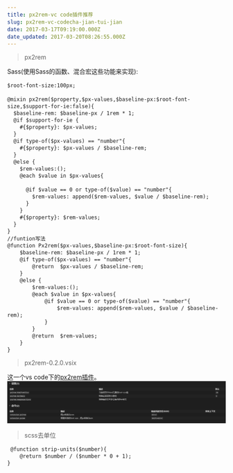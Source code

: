 ```yaml
---
title: px2rem-vc code插件推荐
slug: px2rem-vc-codecha-jian-tui-jian
date: 2017-03-17T09:19:00.000Z
date_updated: 2017-03-20T08:26:55.000Z
---
```


> px2rem

Sass(使用Sass的函数、混合宏这些功能来实现):

    $root-font-size:100px;
    
    @mixin px2rem($property,$px-values,$baseline-px:$root-font-size,$support-for-ie:false){
      $baseline-rem: $baseline-px / 1rem * 1;
      @if $support-for-ie {
        #{$property}: $px-values;
      }
      @if type-of($px-values) == "number"{
        #{$property}: $px-values / $baseline-rem;
      }
      @else {
        $rem-values:();
        @each $value in $px-values{
    
          @if $value == 0 or type-of($value) == "number"{
            $rem-values: append($rem-values, $value / $baseline-rem);
          }
        }
        #{$property}: $rem-values;
      }
    }
    //funtion写法
    @function Px2rem($px-values,$baseline-px:$root-font-size){
        $baseline-rem: $baseline-px / 1rem * 1;
        @if type-of($px-values) == "number"{
            @return  $px-values / $baseline-rem;
        }
        @else {
            $rem-values:();
            @each $value in $px-values{
                @if $value == 0 or type-of($value) == "number"{
                    $rem-values: append($rem-values, $value / $baseline-rem);
                }
            }
            @return  $rem-values;
        }
    }
    

> px2rem-0.2.0.vsix

这一个vs code下的[px2rem插件](https://github.com/Maroon1/px2rem)。
![](/source/images/2017/03/QQ--20170317171649.png)

> scss去单位

     @function strip-units($number){
        @return $number / ($number * 0 + 1);
    }
    

